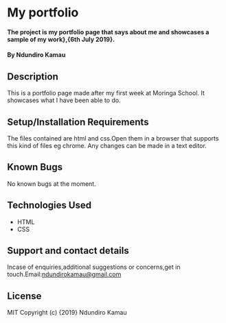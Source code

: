 # My portfolio
#### The project is my portfolio page that says about me and showcases a sample of my work},{6th July 2019}.
#### By Ndundiro Kamau
## Description
This is a portfolio page made after my first week at Moringa School. It showcases what I have been able to do.

## Setup/Installation Requirements
The files contained are html and css.Open them in a browser that supports this kind of files eg chrome.
Any changes can be made in a text editor. 
## Known Bugs
 No known bugs at the moment. 

## Technologies Used
* HTML
* CSS

## Support and contact details
Incase of enquiries,additional suggestions or concerns,get in touch.Email:ndundirokamau@gmail.com 

## License
 MIT Copyright (c) {2019} Ndundiro Kamau 